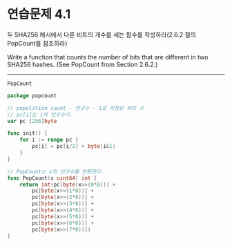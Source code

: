 # 연습문제 4.1

두 SHA256 해시에서 다른 비트의 개수를 세는 함수를 작성하라(2.6.2 절의 PopCount를 참조하라)

Write a function that counts the number of bits that are different in two SHA256 hashes. (See PopCount from Section 2.6.2.)

<hr>

`PopCount`

```go
package popcount

// population count - 인구수 - 1로 지정된 비트 수
// pc[i]는 i의 인구수다.
var pc [256]byte

func init() {
	for i := range pc {
		pc[i] = pc[i/2] + byte(i&1)
	}
}

// PopCount는 x의 인구수를 반환한다.
func PopCount(x uint64) int {
	return int(pc[byte(x>>(0*8))] +
		pc[byte(x>>(1*8))] +
		pc[byte(x>>(2*8))] +
		pc[byte(x>>(3*8))] +
		pc[byte(x>>(4*8))] +
		pc[byte(x>>(5*8))] +
		pc[byte(x>>(6*8))] +
		pc[byte(x>>(7*8))])
}
```